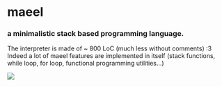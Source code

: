 # maeel
### a minimalistic stack based programming language.

The interpreter is made of ~ 800 LoC (much less without comments) :3 Indeed a lot of maeel features are implemented in itself (stack functions, while loop, for loop, functional programming utilities...)

![](./image.png)